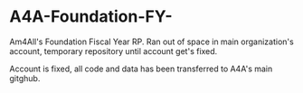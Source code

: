# A4A-Foundation-FY-
Am4All's Foundation Fiscal Year RP. Ran out of space in main organization's account, temporary repository until account get's fixed. 

Account is fixed, all code and data has been transferred to A4A's main gitghub. 
